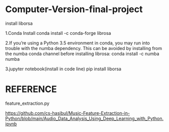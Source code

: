 # Computer-Version-final-project
install liborsa

1.Conda Install
conda install -c conda-forge librosa

2.If you’re using a Python 3.5 environment in conda, you may run into trouble with the numba dependency. This can be avoided by installing from the numba conda channel before installing librosa:
conda install -c numba numba

3.jupyter notebook(install in code line)
pip install liborsa


# REFERENCE
feature_extraction.py

https://github.com/cs-hasibul/Music-Feature-Extraction-in-Python/blob/main/Audio_Data_Analysis_Using_Deep_Learning_with_Python.ipynb

